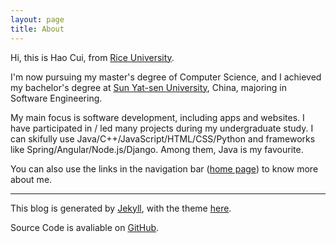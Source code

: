 ```yaml
---
layout: page
title: About
---
```


Hi, this is Hao Cui, from [Rice University](http://www.rice.edu/).

I'm now pursuing my master's degree of Computer Science, and I achieved my bachelor's degree at [Sun Yat-sen University](http://www.sysu.edu.cn/), China, majoring in Software Engineering.

My main focus is software development, including apps and websites. I have participated in / led many projects during my undergraduate study. I can skifully use Java/C++/JavaScript/HTML/CSS/Python and frameworks like Spring/Angular/Node.js/Django. Among them, Java is my favourite.

You can also use the links in the navigation bar ([home page](/)) to know more about me.

---

This blog is generated by [Jekyll](https://github.com/jekyll/jekyll), with the theme [here](https://github.com/AWEEKJ/Kiko-plus).

Source Code is avaliable on [GitHub](https://github.com/CuiH/Blog).

